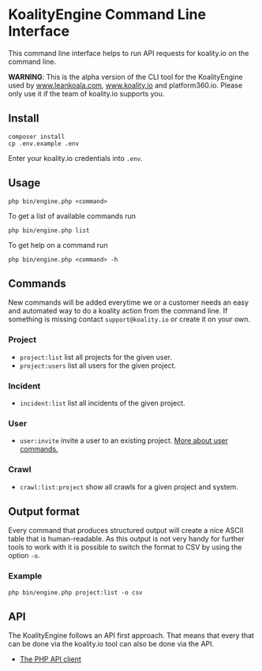 # KoalityEngine Command Line Interface

This command line interface helps to run API requests for koality.io on the command line. 

**WARNING**: This is the alpha version of the CLI tool for the KoalityEngine used by www.leankoala.com, www.koality.io and platform360.io. Please only use it if the team of koality.io supports you. 

## Install

```shell
composer install
cp .env.example .env
```

Enter your koality.io credentials into `.env`.

## Usage

```shell
php bin/engine.php <command>
```

To get a list of available commands run

```shell
php bin/engine.php list
```

To get help on a command run

```shell
php bin/engine.php <command> -h
```

## Commands

New commands will be added everytime we or a customer needs an easy and automated way to do a koality action from  the command line. If something is missing contact `support@koality.io` or create it on your own.

### Project
- `project:list` list all projects for the given user.
- `project:users` list all users for the given project.

### Incident
- `incident:list` list all incidents of the given project.

### User
- `user:invite` invite a user to an existing project. [More about user commands.](docs/user.md)

### Crawl
- `crawl:list:project` show all crawls for a given project and system.

## Output format

Every command that produces structured output will create a nice ASCII table that is human-readable. As this output is not very handy for further tools to work with it is possible to switch the format to CSV by using the option `-o`.

### Example
```shell
php bin/engine.php project:list -o csv
```

## API

The KoalityEngine follows an API first approach. That means that every that can be done via the koality.io tool can also be done via the API.

- [The PHP API client](https://github.com/leankoala-gmbh/leankoala-client-php)
